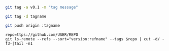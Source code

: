 ```bash
git tag -a v0.1 -m "tag message"
```

```bash
git tag -d tagname

git push origin :tagname
```


```
repo=ttps://github.com/USER/REPO
git ls-remote --refs --sort="version:refname" --tags $repo | cut -d/ -f3-|tail -n1
```
